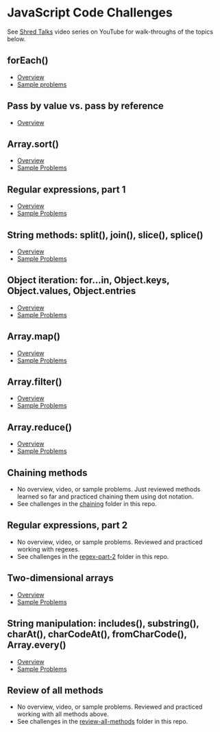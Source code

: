 # JavaScript Code Challenges

See [Shred Talks](https://www.youtube.com/playlist?list=PLVngfM2hsbi-L6G8qlWd8RyRbuTamHt3k) video series on YouTube for walk-throughs of the topics below.

## forEach()
* [Overview](https://codefellows.github.io/code-301-guide/curriculum/01-smacss-media-queries/challenges)
* [Sample problems](https://codefellows.github.io/code-301-guide/curriculum/01-smacss-media-queries/challenges/DEMO.html)

## Pass by value vs. pass by reference
* [Overview](https://codefellows.github.io/code-301-guide/curriculum/02-jquery-selectors-events/challenges)

## Array.sort()
* [Overview](https://codefellows.github.io/code-301-guide/curriculum/03-flexbox-templating/challenges/)
* [Sample Problems](https://codefellows.github.io/code-301-guide/curriculum/03-flexbox-templating/challenges/DEMO.html)

## Regular expressions, part 1
* [Overview](https://codefellows.github.io/code-301-guide/curriculum/04-RWD-RegEx/challenges/)
* [Sample Problems](https://codefellows.github.io/code-301-guide/curriculum/04-RWD-RegEx/challenges/DEMO.html)

## String methods: split(), join(), slice(), splice() 
* [Overview](https://codefellows.github.io/code-301-guide/curriculum/05-deployment/challenges/)
* [Sample Problems](https://codefellows.github.io/code-301-guide/curriculum/05-deployment/challenges/DEMO.html)

## Object iteration: for...in, Object.keys, Object.values, Object.entries
* [Overview](https://codefellows.github.io/code-301-guide/curriculum/06-node-express-apis/challenges/)
* [Sample Problems](https://codefellows.github.io/code-301-guide/curriculum/06-node-express-apis/challenges/DEMO.html)

## Array.map()
* [Overview](https://codefellows.github.io/code-301-guide/curriculum/07-apis-continued/challenges/)
* [Sample Problems](https://codefellows.github.io/code-301-guide/curriculum/07-apis-continued/challenges/DEMO.html)

## Array.filter()
* [Overview](https://codefellows.github.io/code-301-guide/curriculum/08-sql-postgres/challenges/)
* [Sample Problems](https://codefellows.github.io/code-301-guide/curriculum/08-sql-postgres/challenges/DEMO.html)

## Array.reduce()
* [Overview](https://codefellows.github.io/code-301-guide/curriculum/09-cache-invalidation/challenges/)
* [Sample Problems](https://codefellows.github.io/code-301-guide/curriculum/09-cache-invalidation/challenges/DEMO.html)

## Chaining methods
* No overview, video, or sample problems. Just reviewed methods learned so far and practiced chaining them using dot notation. 
* See challenges in the [chaining](https://github.com/amjcurtis/data-structures-and-algorithms/tree/master/code-challenges/301-code-challenges/chaining) folder in this repo.

## Regular expressions, part 2
* No overview, video, or sample problems. Reviewed and practiced working with regexes.
* See challenges in the [regex-part-2](https://github.com/amjcurtis/data-structures-and-algorithms/tree/master/code-challenges/301-code-challenges/regex-part-2) folder in this repo.

## Two-dimensional arrays
* [Overview](https://codefellows.github.io/code-301-guide/curriculum/12-components-forms/challenges/)
* [Sample Problems](https://codefellows.github.io/code-301-guide/curriculum/12-components-forms/challenges/DEMO.html)

## String manipulation: includes(), substring(), charAt(), charCodeAt(), fromCharCode(), Array.every()
* [Overview](https://codefellows.github.io/code-301-guide/curriculum/13-update-delete/challenges/)
* [Sample Problems](https://codefellows.github.io/code-301-guide/curriculum/13-update-delete/challenges/DEMO.html)

## Review of all methods
* No overview, video, or sample problems. Reviewed and practiced working with all methods above.
* See challenges in the [review-all-methods](https://github.com/amjcurtis/data-structures-and-algorithms/tree/master/code-challenges/301-code-challenges/review-all-methods) folder in this repo.
